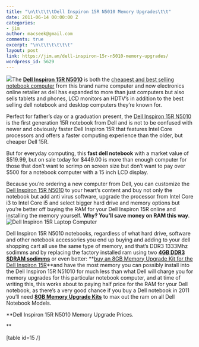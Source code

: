 ```yaml
---
title: "\n\t\t\t\tDell Inspiron 15R N5010 Memory Upgrades\t\t"
date: 2011-06-14 00:00:00 Z
categories:
- jim
author: macseek@gmail.com
comments: true
excerpt: "\n\t\t\t\t\t\t"
layout: post
link: https://jim.am/dell-inspiron-15r-n5010-memory-upgrades/
wordpress_id: 5629
---
```


![](http://www.ftjcfx.com/image-1548159-10550055)The **[Dell Inspiron 15R N5010](http://www.jdoqocy.com/click-1548159-10550055?url=http%3A%2F%2Flt.dell.com%2Flt%2Flt.aspx%3FACD%3D%25za-%25zp-%25zs%26AID%3D%25zp%26CID%3D24471%26LID%3D566643%26DGC%3DCJ%26DGSeg%3DDHS%26DURL%3DHTTP%3A%2F%2Fconfigure.us.dell.com%2Fdellstore%2Fconfig.aspx%3Foc%3Dfncor05%2526cs%3D19%2526c%3DUS%2526l%3DEN%2526m_29%3DFQ1O&cjsku=FNCOR05_1)** is both the [cheapest and best selling notebook computer](http://www.jim.am/best-2011-notebook-computer-brands/) from this brand name computer and now electronics online retailer as dell has expanded to more than just computers but also sells tablets and phones, LCD monitors an HDTV’s in addition to the best selling dell notebook and desktop computers they’re known for.




Perfect for father’s day or a graduation present, the [Dell Inspiron 15R N5010](http://www.jdoqocy.com/click-1548159-10550055?url=http%3A%2F%2Flt.dell.com%2Flt%2Flt.aspx%3FACD%3D%25za-%25zp-%25zs%26AID%3D%25zp%26CID%3D24471%26LID%3D566643%26DGC%3DCJ%26DGSeg%3DDHS%26DURL%3DHTTP%3A%2F%2Fconfigure.us.dell.com%2Fdellstore%2Fconfig.aspx%3Foc%3Dfncor05%2526cs%3D19%2526c%3DUS%2526l%3DEN%2526m_29%3DFQ1O&cjsku=FNCOR05_1) is the first generation 15R notebook from Dell and is not to be confused with newer and obviously faster Dell Inspiron 15R that features Intel Core processors and offers a faster computing experience than the older, but cheaper Dell 15R.




But for everyday computing, this **fast dell notebook** with a market value of $519.99, but on sale today for $449.00 is more than enough computer for those that don’t want to scrimp on screen size but don’t want to pay over $500 for a notebook computer with a 15 inch LCD display.




Because you’re ordering a new computer from Dell, you can customize the [Dell Inspiron 15R N5010](http://www.jdoqocy.com/click-1548159-10550055?url=http%3A%2F%2Flt.dell.com%2Flt%2Flt.aspx%3FACD%3D%25za-%25zp-%25zs%26AID%3D%25zp%26CID%3D24471%26LID%3D566643%26DGC%3DCJ%26DGSeg%3DDHS%26DURL%3DHTTP%3A%2F%2Fconfigure.us.dell.com%2Fdellstore%2Fconfig.aspx%3Foc%3Dfncor05%2526cs%3D19%2526c%3DUS%2526l%3DEN%2526m_29%3DFQ1O&cjsku=FNCOR05_1) to your heart’s content and buy not only the notebook but add anti virus software, upgrade the processor from Intel Core i3 to Intel Core i5 and select bigger hard drive and memory options but you’re better off buying the RAM for your Dell Inspiron 15R online and installing the memory yourself. **Why? You’ll save money on RAM this way**.![Dell Inspiron 15R Laptop Computer](http://i.dell.com/das/dih.ashx/314x314/images/global/products/314x314/inspiron-15r-right-black-alternate-314.jpg)




Dell Inspiron 15R N5010 notebooks, regardless of what hard drive, software and other notebook accessories you end up buying and adding to your dell shopping cart all use the same type of memory, and that’s DDR3 1333Mhz sodimms and by replacing the factory installed ram using two **[4GB DDR3 SDRAM sodimms](http://www.dpbolvw.net/click-1548159-10273954?url=http%3A%2F%2Fwww.crucial.com%2Fstore%2Faffiliateredirect.asp%3Fimodule%3DCT51264BC1339%26aid%3D10273954%26cid%3D777292%26subid%3D890%26PRS%3Duscj&cjsku=CT51264BC1339)** or even better: **[buy an 8GB Memory Upgrade Kit for the Dell Inspiron 15R](http://www.dpbolvw.net/click-1548159-10273954?url=http%3A%2F%2Fwww.crucial.com%2Fstore%2Faffiliateredirect.asp%3Fimodule%3DCT51264BC1339%26aid%3D10273954%26cid%3D777292%26subid%3D890%26PRS%3Duscj&cjsku=CT51264BC1339)**and have the most memory you can possibly install into the Dell Inspiron 15R N51010 for much less than what Dell will charge you for memory upgrades for this particular notebook computer, and at time of writing this, this works about to paying half price for the RAM for your Dell notebook, as there’s a very good chance if you buy a Dell notebook in 2011 you’ll need **[8GB Memory Upgrade Kits](http://www.dpbolvw.net/click-1548159-10273954?url=http%3A%2F%2Fwww.crucial.com%2Fstore%2Faffiliateredirect.asp%3Fimodule%3DCT51264BC1339%26aid%3D10273954%26cid%3D777292%26subid%3D890%26PRS%3Duscj&cjsku=CT51264BC1339)** to max out the ram on all Dell Notebook Models.




**Dell Inspiron 15R N5010 Memory Upgrade Prices.




**




[table id=15 /]


		
